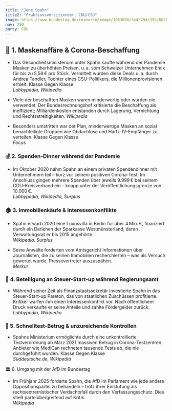 ```yaml
---
title: "Jens Spahn"
title2: "Fraktionsvorsitzender, CDU/CSU"
image: https://www.bundestag.de/resource/image/1053088/3x4/294/392/6b70150b0e5c57e88dc62a00e474dc7d/904626D787AB1899BCA4562AF4322682/spahn_jens_gross.jpg
nav: 250
party: CDU
---
```


## 🦠 1. Maskenaffäre & Corona-Beschaffung

- Das Gesundheitsministerium unter Spahn kaufte während der Pandemie Masken zu überhöhten Preisen, u. a. vom Schweizer Unternehmen Emix für bis zu 5,58 € pro Stück. Vermittelt wurden diese Deals u. a. durch Andrea Tandler, Tochter eines CSU-Politikers, die Millionenprovisionen erhielt.
Klasse Gegen Klasse  
*Lobbypedia, Wikipedia* 


- Viele der beschafften Masken waren minderwertig oder wurden nie verwendet. Der Bundesrechnungshof kritisierte die Beschaffung als ineffizient; Milliardenkosten entstanden durch Lagerung, Vernichtung und Rechtsstreitigkeiten.
*Wikipedia*  

- Besonders umstritten war der Plan, minderwertige Masken an sozial benachteiligte Gruppen wie Obdachlose und Hartz-IV-Empfänger zu verteilen.
Klasse Gegen Klasse  
*Focus*

### 💰 2. Spenden-Dinner während der Pandemie

- Im Oktober 2020 nahm Spahn an einem privaten Spendendinner mit Unternehmern teil – kurz vor seinem positiven Corona-Test. Im Anschluss gingen mehrere Spenden über jeweils 9.999 € bei seinem CDU-Kreisverband ein – knapp unter der Veröffentlichungsgrenze von 10.000 €.  
*Lobbypedia, Wikipedia, Surplus*

### 🏠 3. Immobilienkäufe & Interessenkonflikte
- Spahn erwarb 2020 eine Luxusvilla in Berlin für über 4 Mio. €, finanziert durch ein Darlehen der Sparkasse Westmünsterland, deren Verwaltungsrat er bis 2015 angehörte.  
*Wikipedia, Surplus*

- Seine Anwälte forderten vom Amtsgericht Informationen über Journalisten, die zu seinen Immobilien recherchierten – was als Versuch gewertet wurde, Pressevertreter auszuspähen.  
*Merkur*

### 🧾 4. Beteiligung an Steuer-Start-up während Regierungsamt
- Während seiner Zeit als Finanzstaatssekretär investierte Spahn in das Steuer-Start-up Pareton, das von staatlichen Zuschüssen profitierte. Kritiker warfen ihm einen Interessenkonflikt vor. Nach öffentlichem Druck verkaufte er seine Anteile und zahlte Fördergelder zurück.
*Lobbypedia, Wikipedia*

### 🧪 5. Schnelltest-Betrug & unzureichende Kontrollen
- Spahns Ministerium ermöglichte durch eine unkontrollierte Testverordnung ab März 2021 massiven Betrug in Corona-Testzentren. Anbieter wie MediCan rechneten tausende Tests ab, die nie durchgeführt wurden.
Klasse Gegen Klasse  
*Süddeutsche.de, Wikipedia*

🏛️ 6. Umgang mit der AfD im Bundestag
- Im Frühjahr 2025 forderte Spahn, die AfD im Parlament wie jede andere Oppositionspartei zu behandeln – trotz ihrer Einstufung als rechtsextremistischer Verdachtsfall durch den Verfassungsschutz. Dies stieß parteiübergreifend auf Kritik.  
*Wikipedia*

